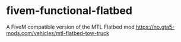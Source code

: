 # fivem-functional-flatbed
A FiveM compatible version of the MTL Flatbed mod https://no.gta5-mods.com/vehicles/mtl-flatbed-tow-truck
